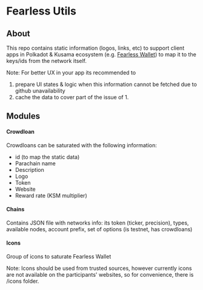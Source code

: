 # Fearless Utils

## About 
This repo contains static information (logos, links, etc) to support client apps in Polkadot & Kusama ecosystem (e.g. [Fearless Wallet]) to map it to the keys/ids from the network itself.

Note: For better UX in your app its recommended to 
1. prepare UI states & logic when this information cannot be fetched due to github unavailability
2. cache the data to cover part of the issue of 1.

## Modules
#### Crowdloan
Crowdloans can be saturated with the following information:
* id (to map the static data)
* Parachain name
* Description
* Logo
* Token
* Website
* Reward rate (KSM multiplier)

#### Chains
Contains JSON file with networks info: its token (ticker, precision), types, available nodes, account prefix, set of options (is testnet, has crowdloans)

#### Icons
Group of icons to saturate Fearless Wallet

Note: Icons should be used from trusted sources, however currently icons are not available on the participants' websites, so for convenience, there is /icons folder.

[Fearless Wallet]: https://fearlesswallet.io
